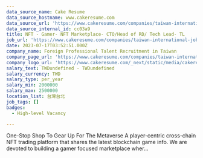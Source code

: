 ```yaml
---
data_source_name: Cake Resume
data_source_hostname: www.cakeresume.com
data_source_url: 'https://www.cakeresume.com/companies/taiwan-international-jobs/jobs'
data_source_internal_id: cc03a9
title: NFT - Gamer- NFT Marketplace- CTO/Head of RD/ Tech Lead- TL
job_url: 'https://www.cakeresume.com/companies/taiwan-international-jobs/jobs/cc03a9'
date: 2023-07-17T03:52:51.000Z
company_name: Foreign Professional Talent Recruitment in Taiwan
company_page_url: 'https://www.cakeresume.com/companies/taiwan-international-jobs'
company_logo_url: 'https://www.cakeresume.com/_next/static/media/cakeresume.e1c03867.svg'
salary_text: TWDundefined - TWDundefined
salary_currency: TWD
salary_type: per_year
salary_min: 2000000
salary_max: 2500000
location_list: 台灣台北
job_tags: []
badges:
  - High-level Vacancy

---
```


One-Stop Shop To Gear Up For The Metaverse A player-centric cross-chain NFT trading platform that shares the latest blockchain game info. We are devoted to building a gamer focused marketplace wher...